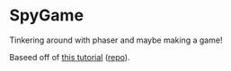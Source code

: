 # SpyGame

Tinkering around with phaser and maybe making a game!

Baseed off of [this tutorial](https://spin.atomicobject.com/2019/07/13/phaser-3-typescript-tutorial/) ([repo](https://github.com/josephmbustamante/phaser3-typescript-starter-kit)).
